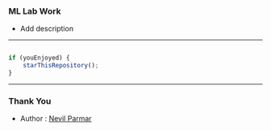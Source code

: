 ### ML Lab Work
 - Add description

---------

```javascript

if (youEnjoyed) {
    starThisRepository();
}

```

-----------

### Thank You
- Author : [Nevil Parmar](https://nevilparmar.ml)

